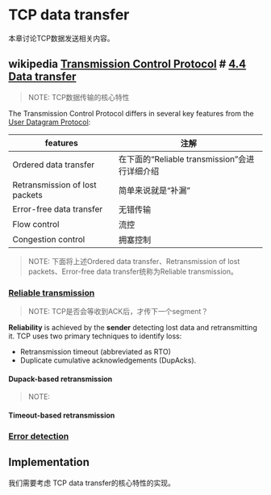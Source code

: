 # TCP data transfer

本章讨论TCP数据发送相关内容。



## wikipedia [Transmission Control Protocol](https://en.wikipedia.org/wiki/Transmission_Control_Protocol) # [4.4 Data transfer](https://en.wikipedia.org/wiki/Transmission_Control_Protocol#Data_transfer)



> NOTE: TCP数据传输的核心特性

The Transmission Control Protocol differs in several key features from the [User Datagram Protocol](https://en.wikipedia.org/wiki/User_Datagram_Protocol):

| features                       | 注解                                          |
| ------------------------------ | --------------------------------------------- |
| Ordered data transfer          | 在下面的“Reliable transmission”会进行详细介绍 |
| Retransmission of lost packets | 简单来说就是“补漏”                            |
| Error-free data transfer       | 无错传输                                      |
| Flow control                   | 流控                                          |
| Congestion control             | 拥塞控制                                      |

> NOTE: 下面将上述Ordered data transfer、Retransmission of lost packets、Error-free data transfer统称为Reliable transmission。



### [Reliable transmission](https://en.wikipedia.org/wiki/Transmission_Control_Protocol#Reliable_transmission)

> NOTE: TCP是否会等收到ACK后，才传下一个segment？



**Reliability** is achieved by the **sender** detecting lost data and retransmitting it. TCP uses two primary techniques to identify loss:

- Retransmission timeout (abbreviated as RTO) 
- Duplicate cumulative acknowledgements (DupAcks).



#### Dupack-based retransmission

> NOTE: 

#### Timeout-based retransmission

### [Error detection](https://en.wikipedia.org/wiki/Transmission_Control_Protocol#Error_detection)



## Implementation

我们需要考虑 TCP data transfer的核心特性的实现。

